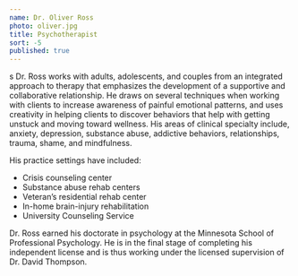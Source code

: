 ```yaml
---
name: Dr. Oliver Ross
photo: oliver.jpg
title: Psychotherapist
sort: -5
published: true
---
```

s
Dr. Ross works with adults, adolescents, and couples from an integrated approach to therapy that emphasizes the development of a supportive and collaborative relationship. He draws on several techniques when working with clients to increase awareness of painful emotional patterns, and uses creativity in helping clients to discover behaviors that help with getting unstuck and moving toward wellness. His areas of clinical specialty include, anxiety, depression, substance abuse, addictive behaviors, relationships, trauma, shame, and mindfulness. 

His practice settings have included:

* Crisis counseling center
* Substance abuse rehab centers
* Veteran’s residential rehab center
* In-home brain-injury rehabilitation
* University Counseling Service

Dr. Ross earned his doctorate in psychology at the Minnesota School of Professional Psychology.  He is in the final stage of completing his independent license and is thus working under the licensed supervision of Dr. David Thompson.
